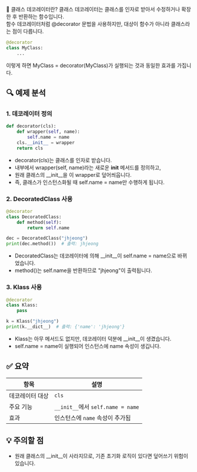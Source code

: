 🧠 클래스 데코레이터란?
클래스 데코레이터는 클래스를 인자로 받아서 수정하거나 확장한 후 반환하는 함수입니다.  
함수 데코레이터처럼 @decorator 문법을 사용하지만, 대상이 함수가 아니라 클래스라는 점이 다릅니다.
```python
@decorator
class MyClass:
    ...
```

이렇게 하면 MyClass = decorator(MyClass)가 실행되는 것과 동일한 효과를 가집니다.

## 🔍 예제 분석
### 1. 데코레이터 정의
```python
def decorator(cls):
    def wrapper(self, name):
        self.name = name
    cls.__init__ = wrapper
    return cls
```

- decorator(cls)는 클래스를 인자로 받습니다.
- 내부에서 wrapper(self, name)라는 새로운 __init__ 메서드를 정의하고,
- 원래 클래스의 __init__을 이 wrapper로 덮어씌웁니다.
- 즉, 클래스가 인스턴스화될 때 self.name = name만 수행하게 됩니다.

### 2. DecoratedClass 사용
```python
@decorator
class DecoratedClass:
    def method(self):
        return self.name

dec = DecoratedClass("jhjeong")
print(dec.method())  # 출력: jhjeong
```

- DecoratedClass는 데코레이터에 의해 __init__이 self.name = name으로 바뀌었습니다.
- method()는 self.name을 반환하므로 "jhjeong"이 출력됩니다.

### 3. Klass 사용
```python
@decorator
class Klass:
    pass

k = Klass("jhjeong")
print(k.__dict__)  # 출력: {'name': 'jhjeong'}
```

- Klass는 아무 메서드도 없지만, 데코레이터 덕분에 __init__이 생겼습니다.
- self.name = name이 실행되어 인스턴스에 name 속성이 생깁니다.

## ✅ 요약
| 항목           | 설명                             |
|----------------|----------------------------------|
| 데코레이터 대상 | `cls`                            |
| 주요 기능      | `__init__`에서 `self.name = name` |
| 효과           | 인스턴스에 `name` 속성이 추가됨   |


## 💡 주의할 점
- 원래 클래스의 __init__이 사라지므로, 기존 초기화 로직이 있다면 덮어쓰기 위험이 있습니다.


